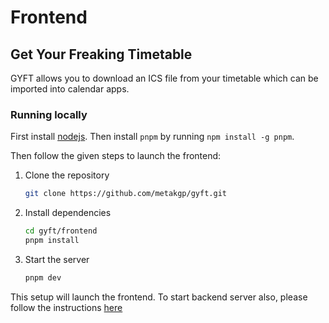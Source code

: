 # Frontend

## Get Your Freaking Timetable

GYFT allows you to download an ICS file from your timetable which can be imported into calendar apps.

### Running locally

First install [nodejs](https://nodejs.org/en/download/package-manager). Then install `pnpm` by running `npm install -g pnpm`. 

Then follow the given steps to launch the frontend:

1. Clone the repository
   ```sh
   git clone https://github.com/metakgp/gyft.git
   ```
2. Install dependencies
   ```sh
   cd gyft/frontend
   pnpm install
   ```
3. Start the server
   ```sh
   pnpm dev
   ```

This setup will launch the frontend. To start backend server also, please follow the instructions [here](https://github.com/metakgp/gyft/blob/main/README.md)